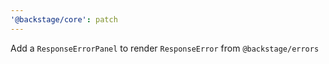 ```yaml
---
'@backstage/core': patch
---
```


Add a `ResponseErrorPanel` to render `ResponseError` from `@backstage/errors`
